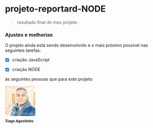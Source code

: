 # projeto-reportard-NODE

> resultado final do meu projeto .
###   Ajustes e melhorias
O projeto ainda está sendo desenvolvido e o mais próximo possível nas seguintes tarefas:
- [x] criação JavaScript
- [x] criação NODE
 







às seguintes pessoas que para este projeto:

<tabela>
  <tr>
    <td align="center">
      <a href="#">
        <img src="./assets/foto tiago.jpeg" width="100px;" alt="Foto do Tiago Agositnho no GitHub"/><br>
        <sub>
          <b>Tiago Agostinho</b>
        </sub>
      </a>
    </td>
  </tr>
</table>
